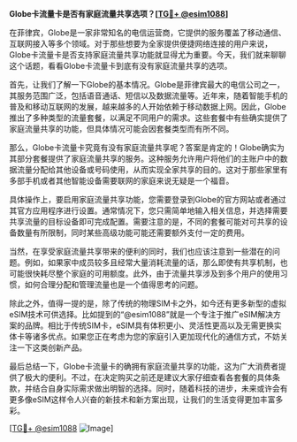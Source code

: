 **Globe卡流量卡是否有家庭流量共享选项？[[TG💪+ @esim1088](https://t.me/s/esim1088)]**

在菲律宾，Globe是一家非常知名的电信运营商，它提供的服务覆盖了移动通信、互联网接入等多个领域。对于那些想要为全家提供便捷网络连接的用户来说，Globe卡流量卡是否支持家庭流量共享功能就显得尤为重要。今天，我们就来聊聊这个话题，看看Globe卡流量卡到底有没有家庭流量共享的选项。

首先，让我们了解一下Globe的基本情况。Globe是菲律宾最大的电信公司之一，其服务范围广泛，包括语音通话、短信以及数据流量等。近年来，随着智能手机的普及和移动互联网的发展，越来越多的人开始依赖于移动数据上网。因此，Globe推出了多种类型的流量套餐，以满足不同用户的需求。这些套餐中有些确实提供了家庭流量共享的功能，但具体情况可能会因套餐类型而有所不同。

那么，Globe卡流量卡究竟有没有家庭流量共享呢？答案是肯定的！Globe确实为其部分套餐提供了家庭流量共享的服务。这种服务允许用户将他们的主账户中的数据流量分配给其他设备或号码使用，从而实现全家共享的目的。这对于那些家里有多部手机或者其他智能设备需要联网的家庭来说无疑是一个福音。

具体操作上，要启用家庭流量共享功能，您需要登录到Globe的官方网站或者通过其官方应用程序进行设置。通常情况下，您只需简单地输入相关信息，并选择需要共享流量的目标设备即可完成配置。需要注意的是，不同的套餐可能对可共享的设备数量有所限制，同时某些高级功能可能还需要额外支付一定的费用。

当然，在享受家庭流量共享带来的便利的同时，我们也应该注意到一些潜在的问题。例如，如果家中成员较多且经常大量消耗流量的话，那么即使有共享机制，也可能很快耗尽整个家庭的可用额度。此外，由于流量共享涉及到多个用户的使用习惯，如何合理分配和管理流量也是一个值得思考的问题。

除此之外，值得一提的是，除了传统的物理SIM卡之外，如今还有更多新型的虚拟eSIM技术可供选择。比如提到的“@esim1088”就是一个专注于推广eSIM解决方案的品牌。相比于传统SIM卡，eSIM具有体积更小、灵活性更高以及无需更换实体卡等诸多优点。如果您正在考虑为您的家庭引入更加现代化的通信方式，不妨关注一下这类创新产品。

最后总结一下，Globe卡流量卡的确拥有家庭流量共享的功能，这为广大消费者提供了极大的便利。不过，在决定购买之前还是建议大家仔细查看各套餐的具体条款，并结合自身实际需求做出明智的选择。同时，随着科技的进步，未来或许会有更多像eSIM这样令人兴奋的新技术和新方案出现，让我们的生活变得更加丰富多彩。

[[TG💪+ @esim1088](https://t.me/s/esim1088) ![Image](https://i.postimg.cc/4NQfJmqS/Snipaste-2025-05-13-00-14-12.png)]